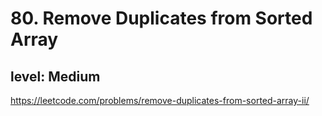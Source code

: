 # 80. Remove Duplicates from Sorted Array
## level: Medium

https://leetcode.com/problems/remove-duplicates-from-sorted-array-ii/
